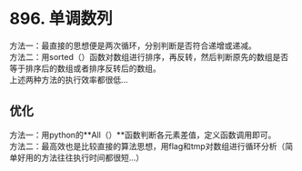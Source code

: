 # 896. 单调数列  
   
方法一：最直接的思想便是两次循环，分别判断是否符合递增或递减。  
方法二：用sorted（）函数对数组进行排序，再反转，然后判断原先的数组是否等于排序后的数组或者排序反转后的数组。   
上述两种方法的执行效率都很低...   
    
## 优化   
方法一：用python的**All（）**函数判断各元素差值，定义函数调用即可。   
方法二：最高效也是比较直接的算法思想，用flag和tmp对数组进行循环分析（简单好用的方法往往执行时间都很短...）   


